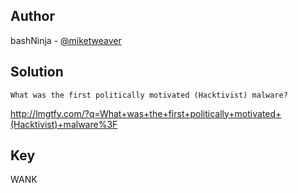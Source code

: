 ## Author
bashNinja - [@miketweaver](https://twitter.com/miketweaver)

## Solution
```
What was the first politically motivated (Hacktivist) malware?
```

http://lmgtfy.com/?q=What+was+the+first+politically+motivated+(Hacktivist)+malware%3F

## Key
WANK
